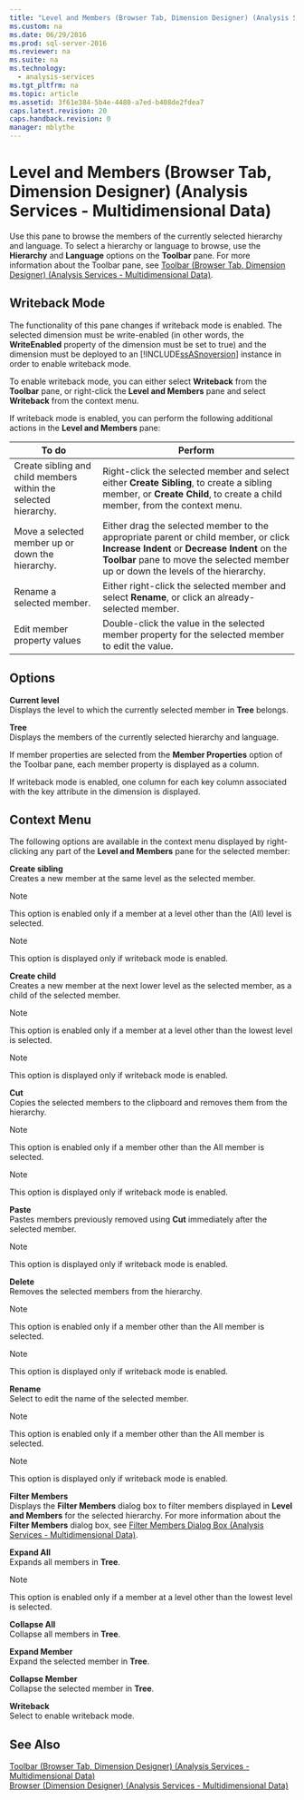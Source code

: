 ```yaml
---
title: "Level and Members (Browser Tab, Dimension Designer) (Analysis Services - Multidimensional Data)"
ms.custom: na
ms.date: 06/29/2016
ms.prod: sql-server-2016
ms.reviewer: na
ms.suite: na
ms.technology: 
  - analysis-services
ms.tgt_pltfrm: na
ms.topic: article
ms.assetid: 3f61e384-5b4e-4480-a7ed-b408de2fdea7
caps.latest.revision: 20
caps.handback.revision: 0
manager: mblythe
---
```

# Level and Members (Browser Tab, Dimension Designer) (Analysis Services - Multidimensional Data)
Use this pane to browse the members of the currently selected hierarchy and language. To select a hierarchy or language to browse, use the **Hierarchy** and **Language** options on the **Toolbar** pane. For more information about the Toolbar pane, see [Toolbar (Browser Tab, Dimension Designer) (Analysis Services - Multidimensional Data)](../../Topics/TopicNameNotContainA/Toolbar--Browser-Tab--Dimension-Designer---Analysis-Services---Multidimensional-Data-.md).  
  
## Writeback Mode  
 The functionality of this pane changes if writeback mode is enabled. The selected dimension must be write-enabled (in other words, the **WriteEnabled** property of the dimension must be set to true) and the dimension must be deployed to an [!INCLUDE[ssASnoversion](../../Topics/TopicNameContainA/tokens/ssASnoversion_md.md)] instance in order to enable writeback mode.  
  
 To enable writeback mode, you can either select **Writeback** from the **Toolbar** pane, or right-click the **Level and Members** pane and select **Writeback** from the context menu.  
  
 If writeback mode is enabled, you can perform the following additional actions in the **Level and Members** pane:  
  
|To do|Perform|  
|-----------|-------------|  
|Create sibling and child members within the selected hierarchy.|Right-click the selected member and select either **Create Sibling**, to create a sibling member, or **Create Child**, to create a child member, from the context menu.|  
|Move a selected member up or down the hierarchy.|Either drag the selected member to the appropriate parent or child member, or click **Increase Indent** or **Decrease Indent** on the **Toolbar** pane to move the selected member up or down the levels of the hierarchy.|  
|Rename a selected member.|Either right-click the selected member and select **Rename**, or click an already-selected member.|  
|Edit member property values|Double-click the value in the selected member property for the selected member to edit the value.|  
  
## Options  
 **Current level**  
 Displays the level to which the currently selected member in **Tree** belongs.  
  
 **Tree**  
 Displays the members of the currently selected hierarchy and language.  
  
 If member properties are selected from the **Member Properties** option of the Toolbar pane, each member property is displayed as a column.  
  
 If writeback mode is enabled, one column for each key column associated with the key attribute in the dimension is displayed.  
  
## Context Menu  
 The following options are available in the context menu displayed by right-clicking any part of the **Level and Members** pane for the selected member:  
  
 **Create sibling**  
 Creates a new member at the same level as the selected member.  
  
> [!NOTE]  
>  This option is enabled only if a member at a level other than the (All) level is selected.  
  
> [!NOTE]  
>  This option is displayed only if writeback mode is enabled.  
  
 **Create child**  
 Creates a new member at the next lower level as the selected member, as a child of the selected member.  
  
> [!NOTE]  
>  This option is enabled only if a member at a level other than the lowest level is selected.  
  
> [!NOTE]  
>  This option is displayed only if writeback mode is enabled.  
  
 **Cut**  
 Copies the selected members to the clipboard and removes them from the hierarchy.  
  
> [!NOTE]  
>  This option is enabled only if a member other than the All member is selected.  
  
> [!NOTE]  
>  This option is displayed only if writeback mode is enabled.  
  
 **Paste**  
 Pastes members previously removed using **Cut** immediately after the selected member.  
  
> [!NOTE]  
>  This option is displayed only if writeback mode is enabled.  
  
 **Delete**  
 Removes the selected members from the hierarchy.  
  
> [!NOTE]  
>  This option is enabled only if a member other than the All member is selected.  
  
> [!NOTE]  
>  This option is displayed only if writeback mode is enabled.  
  
 **Rename**  
 Select to edit the name of the selected member.  
  
> [!NOTE]  
>  This option is enabled only if a member other than the All member is selected.  
  
> [!NOTE]  
>  This option is displayed only if writeback mode is enabled.  
  
 **Filter Members**  
 Displays the **Filter Members** dialog box to filter members displayed in **Level and Members** for the selected hierarchy. For more information about the **Filter Members** dialog box, see [Filter Members Dialog Box (Analysis Services - Multidimensional Data)](../../Topics/TopicNameNotContainA/Filter-Members-Dialog-Box--Analysis-Services---Multidimensional-Data-.md).  
  
 **Expand All**  
 Expands all members in **Tree**.  
  
> [!NOTE]  
>  This option is enabled only if a member at a level other than the lowest level is selected.  
  
 **Collapse All**  
 Collapse all members in **Tree**.  
  
 **Expand Member**  
 Expand the selected member in **Tree**.  
  
 **Collapse Member**  
 Collapse the selected member in **Tree**.  
  
 **Writeback**  
 Select to enable writeback mode.  
  
## See Also  
 [Toolbar (Browser Tab, Dimension Designer) (Analysis Services - Multidimensional Data)](../../Topics/TopicNameNotContainA/Toolbar--Browser-Tab--Dimension-Designer---Analysis-Services---Multidimensional-Data-.md)   
 [Browser (Dimension Designer) (Analysis Services - Multidimensional Data)](../../Topics/TopicNameNotContainA/Browser--Dimension-Designer---Analysis-Services---Multidimensional-Data-.md)
